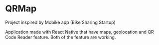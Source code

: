 # QRMap
Project inspired by Mobike app (Bike Sharing Startup)

Application made with React Native that have maps, geolocation and QR Code Reader feature.
Both of the feature are working.
